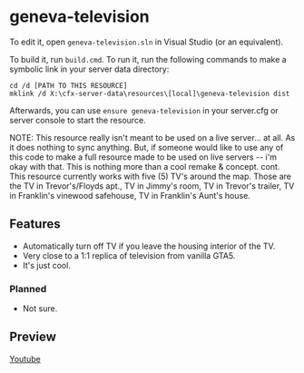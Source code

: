 # geneva-television

To edit it, open `geneva-television.sln` in Visual Studio (or an equivalent).

To build it, run `build.cmd`. To run it, run the following commands to make a symbolic link in your server data directory:

```dos
cd /d [PATH TO THIS RESOURCE]
mklink /d X:\cfx-server-data\resources\[local]\geneva-television dist
```

Afterwards, you can use `ensure geneva-television` in your server.cfg or server console to start the resource.

NOTE: This resource really isn't meant to be used on a live server... at all. As it does nothing to sync anything. But, if someone would like to use any of this code to make a full resource made to be used on live servers -- i'm okay with that. This is nothing more than a cool remake & concept.
cont. This resource currently works with five (5) TV's around the map. Those are the TV in Trevor's/Floyds apt., TV in Jimmy's room, TV in Trevor's trailer, TV in Franklin's vinewood safehouse, TV in Franklin's Aunt's house.

## Features
* Automatically turn off TV if you leave the housing interior of the TV.
* Very close to a 1:1 replica of television from vanilla GTA5.
* It's just cool.

### Planned
* Not sure.

## Preview
[Youtube](https://www.youtube.com/watch?v=RTDLxcxMHY0)